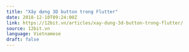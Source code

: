 ```yaml
---
title: "Xây dựng 3D button trong Flutter"
date: 2018-12-10T09:24:00Z
link: https://12bit.vn/articles/xay-dung-3d-button-trong-flutter/
source: 12bit.vn
language: Vietnamese
draft: false
---
```

